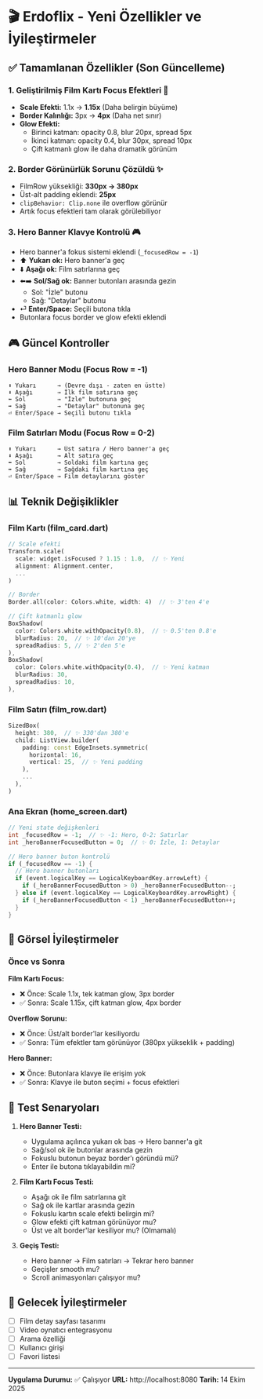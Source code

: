 # 🎬 Erdoflix - Yeni Özellikler ve İyileştirmeler

## ✅ Tamamlanan Özellikler (Son Güncelleme)

### 1. **Geliştirilmiş Film Kartı Focus Efektleri** 🌟
- **Scale Efekti:** 1.1x → **1.15x** (Daha belirgin büyüme)
- **Border Kalınlığı:** 3px → **4px** (Daha net sınır)
- **Glow Efekti:**
  - Birinci katman: opacity 0.8, blur 20px, spread 5px
  - İkinci katman: opacity 0.4, blur 30px, spread 10px
  - Çift katmanlı glow ile daha dramatik görünüm

### 2. **Border Görünürlük Sorunu Çözüldü** ✨
- FilmRow yüksekliği: **330px → 380px**
- Üst-alt padding eklendi: **25px**
- `clipBehavior: Clip.none` ile overflow görünür
- Artık focus efektleri tam olarak görülebiliyor

### 3. **Hero Banner Klavye Kontrolü** 🎮
- Hero banner'a fokus sistemi eklendi (`_focusedRow = -1`)
- ⬆️ **Yukarı ok:** Hero banner'a geç
- ⬇️ **Aşağı ok:** Film satırlarına geç
- ⬅️➡️ **Sol/Sağ ok:** Banner butonları arasında gezin
  - Sol: "İzle" butonu
  - Sağ: "Detaylar" butonu
- ⏎ **Enter/Space:** Seçili butona tıkla
- Butonlara focus border ve glow efekti eklendi

## 🎮 Güncel Kontroller

### Hero Banner Modu (Focus Row = -1)
```
⬆️ Yukarı      → (Devre dışı - zaten en üstte)
⬇️ Aşağı       → İlk film satırına geç
⬅️ Sol         → "İzle" butonuna geç
➡️ Sağ         → "Detaylar" butonuna geç
⏎ Enter/Space → Seçili butonu tıkla
```

### Film Satırları Modu (Focus Row = 0-2)
```
⬆️ Yukarı      → Üst satıra / Hero banner'a geç
⬇️ Aşağı       → Alt satıra geç
⬅️ Sol         → Soldaki film kartına geç
➡️ Sağ         → Sağdaki film kartına geç
⏎ Enter/Space → Film detaylarını göster
```

## 📊 Teknik Değişiklikler

### Film Kartı (film_card.dart)
```dart
// Scale efekti
Transform.scale(
  scale: widget.isFocused ? 1.15 : 1.0,  // ✨ Yeni
  alignment: Alignment.center,
  ...
)

// Border
Border.all(color: Colors.white, width: 4)  // ✨ 3'ten 4'e

// Çift katmanlı glow
BoxShadow(
  color: Colors.white.withOpacity(0.8),  // ✨ 0.5'ten 0.8'e
  blurRadius: 20,  // ✨ 10'dan 20'ye
  spreadRadius: 5, // ✨ 2'den 5'e
),
BoxShadow(
  color: Colors.white.withOpacity(0.4),  // ✨ Yeni katman
  blurRadius: 30,
  spreadRadius: 10,
),
```

### Film Satırı (film_row.dart)
```dart
SizedBox(
  height: 380,  // ✨ 330'dan 380'e
  child: ListView.builder(
    padding: const EdgeInsets.symmetric(
      horizontal: 16,
      vertical: 25,  // ✨ Yeni padding
    ),
    ...
  ),
)
```

### Ana Ekran (home_screen.dart)
```dart
// Yeni state değişkenleri
int _focusedRow = -1;  // ✨ -1: Hero, 0-2: Satırlar
int _heroBannerFocusedButton = 0;  // ✨ 0: İzle, 1: Detaylar

// Hero banner buton kontrolü
if (_focusedRow == -1) {
  // Hero banner butonları
  if (event.logicalKey == LogicalKeyboardKey.arrowLeft) {
    if (_heroBannerFocusedButton > 0) _heroBannerFocusedButton--;
  } else if (event.logicalKey == LogicalKeyboardKey.arrowRight) {
    if (_heroBannerFocusedButton < 1) _heroBannerFocusedButton++;
  }
}
```

## 🎨 Görsel İyileştirmeler

### Önce vs Sonra

**Film Kartı Focus:**
- ❌ Önce: Scale 1.1x, tek katman glow, 3px border
- ✅ Sonra: Scale 1.15x, çift katman glow, 4px border

**Overflow Sorunu:**
- ❌ Önce: Üst/alt border'lar kesiliyordu
- ✅ Sonra: Tüm efektler tam görünüyor (380px yükseklik + padding)

**Hero Banner:**
- ❌ Önce: Butonlara klavye ile erişim yok
- ✅ Sonra: Klavye ile buton seçimi + focus efektleri

## 🚀 Test Senaryoları

1. **Hero Banner Testi:**
   - Uygulama açılınca yukarı ok bas → Hero banner'a git
   - Sağ/sol ok ile butonlar arasında gezin
   - Fokuslu butonun beyaz border'ı göründü mü?
   - Enter ile butona tıklayabildin mi?

2. **Film Kartı Focus Testi:**
   - Aşağı ok ile film satırlarına git
   - Sağ ok ile kartlar arasında gezin
   - Fokuslu kartın scale efekti belirgin mi?
   - Glow efekti çift katman görünüyor mu?
   - Üst ve alt border'lar kesiliyor mu? (Olmamalı)

3. **Geçiş Testi:**
   - Hero banner → Film satırları → Tekrar hero banner
   - Geçişler smooth mu?
   - Scroll animasyonları çalışıyor mu?

## 📝 Gelecek İyileştirmeler

- [ ] Film detay sayfası tasarımı
- [ ] Video oynatıcı entegrasyonu
- [ ] Arama özelliği
- [ ] Kullanıcı girişi
- [ ] Favori listesi

---

**Uygulama Durumu:** ✅ Çalışıyor
**URL:** http://localhost:8080
**Tarih:** 14 Ekim 2025
